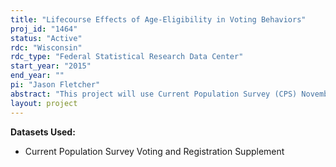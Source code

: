 ```yaml
---
title: "Lifecourse Effects of Age-Eligibility in Voting Behaviors"
proj_id: "1464"
status: "Active"
rdc: "Wisconsin"
rdc_type: "Federal Statistical Research Data Center"
start_year: "2015"
end_year: ""
pi: "Jason Fletcher"
abstract: "This project will use Current Population Survey (CPS) November Voting and Registration Supplements, covering 1994-2014 biennially, to estimate the impacts of age-eligibility around age 18 on short- and long-term voting behaviors using a regression discontinuity (RD) research design to estimate causal effects. Second, the researchers will examine interactions between age eligibility and other state characteristics that lower/raise the “costs” of voting. This design will allow a fuller account of the factors that distinguish the initiation into voting and the inertia of voting behaviors and whether these patterns differ across cohorts or elections. "
layout: project
---
```


**Datasets Used:**

  - Current Population Survey Voting and Registration Supplement 

